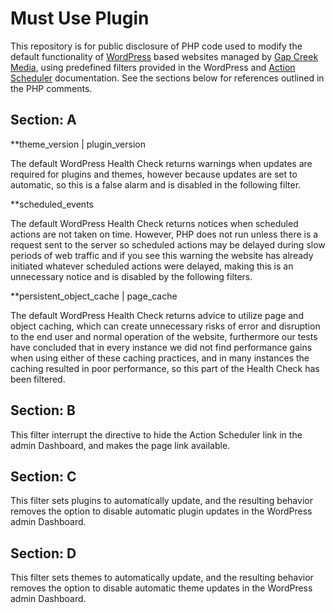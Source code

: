 # Must Use Plugin

This repository is for public disclosure of PHP code used to modify the default functionality of [WordPress](https://wordpress.org/) based websites managed by [Gap Creek Media](https://gapcreekmedia.com/), using predefined filters provided in the WordPress and [Action Scheduler](https://wordpress.org/plugins/action-scheduler/) documentation. See the sections below for references outlined in the PHP comments.

## Section: A

**theme_version | plugin_version

The default WordPress Health Check returns warnings when updates are required for plugins and themes, however because updates are set to automatic, so this is a false alarm and is disabled in the following filter.

**scheduled_events

The default WordPress Health Check returns notices when scheduled actions are not taken on time. However, PHP does not run unless there is a request sent to the server so scheduled actions may be delayed during slow periods of web traffic and if you see this warning the website has already initiated whatever scheduled actions were delayed, making this is an unnecessary notice and is disabled by the following filters.

**persistent_object_cache | page_cache

The default WordPress Health Check returns advice to utilize page and object caching, which can create unnecessary risks of error and disruption to the end user and normal operation of the website, furthermore our tests have concluded that in every instance we did not find performance gains when using either of these caching practices, and in many instances the caching resulted in poor performance, so this part of the Health Check has been filtered. 

## Section: B

This filter interrupt the directive to hide the Action Scheduler link in the admin Dashboard, and makes the page link available. 

## Section: C

This filter sets plugins to automatically update, and the resulting behavior removes the option to disable automatic plugin updates in the WordPress admin Dashboard. 

## Section: D

This filter sets themes to automatically update, and the resulting behavior removes the option to disable automatic theme updates in the WordPress admin Dashboard. 
